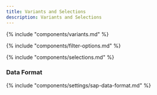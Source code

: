 ```yaml
---
title: Variants and Selections
description: Variants and Selections
---
```


{% include "components/variants.md" %}


{% include "components/filter-options.md" %}


{% include "components/selections.md" %}

### Data Format

{% include "components/settings/sap-data-format.md"  %}
